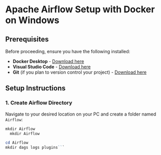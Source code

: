 # Apache Airflow Setup with Docker on Windows

## Prerequisites
Before proceeding, ensure you have the following installed:
- **Docker Desktop** - [Download here](https://www.docker.com/products/docker-desktop/)
- **Visual Studio Code** - [Download here](https://code.visualstudio.com/)
- **Git** (if you plan to version control your project) - [Download here](https://git-scm.com/)

## Setup Instructions

### 1. Create Airflow Directory
Navigate to your desired location on your PC and create a folder named `Airflow`:
```powershell
mkdir Airflow
  mkdir Airflow

cd Airflow
mkdir dags logs plugins```
